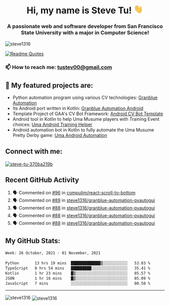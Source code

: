 <h1 align="center">Hi, my name is Steve Tu! <img src="wave.gif" alt="Wave" width="30px" /></h1>
<h3 align="center">A passionate web and software developer from San Francisco State University with a major in Computer Science!</h3>

<p align="left"> <img src="https://komarev.com/ghpvc/?username=steve1316&label=Profile%20views&color=0e75b6&style=flat" alt="steve1316" /> </p>

[![Readme Quotes](https://quotes-github-readme.vercel.app/api?type=horizontal)](https://github.com/piyushsuthar/github-readme-quotes)

### 📫 How to reach me: **tustev00@gmail.com**

## 🔭 My featured projects are:
- Python automation program using various CV technologies: [Granblue Automation](https://github.com/steve1316/granblue-automation-pyautogui)
- Its Android port written in Kotlin: [Granblue Automation Android](https://github.com/steve1316/granblue-automation-android)
- Template Project of GAA's CV Bot Framework: [Android CV Bot Template](https://github.com/steve1316/android-cv-bot-template)
- Android tool in Kotlin to help Uma Musume players with Training Event choices: [Uma Android Training Helper](https://github.com/steve1316/uma-android-training-helper)
- Android automation bot in Kotlin to fully automate the Uma Musume Pretty Derby game: [Uma Android Automation](https://github.com/steve1316/uma-android-automation)

## Connect with me:

<p align="left">
<a href="https://linkedin.com/in/steve-tu-370ba219b" target="blank"><img align="center" src="https://cdn.jsdelivr.net/npm/simple-icons@3.0.1/icons/linkedin.svg" alt="steve-tu-370ba219b" height="30" width="40" /></a>
</p>

## Recent GitHub Activity

<!--START_SECTION:activity-->
1. 🗣 Commented on [#96](https://github.com/compulim/react-scroll-to-bottom/issues/96) in [compulim/react-scroll-to-bottom](https://github.com/compulim/react-scroll-to-bottom)
2. 🗣 Commented on [#89](https://github.com/steve1316/granblue-automation-pyautogui/issues/89) in [steve1316/granblue-automation-pyautogui](https://github.com/steve1316/granblue-automation-pyautogui)
3. 🗣 Commented on [#88](https://github.com/steve1316/granblue-automation-pyautogui/issues/88) in [steve1316/granblue-automation-pyautogui](https://github.com/steve1316/granblue-automation-pyautogui)
4. 🗣 Commented on [#88](https://github.com/steve1316/granblue-automation-pyautogui/issues/88) in [steve1316/granblue-automation-pyautogui](https://github.com/steve1316/granblue-automation-pyautogui)
5. 🗣 Commented on [#88](https://github.com/steve1316/granblue-automation-pyautogui/issues/88) in [steve1316/granblue-automation-pyautogui](https://github.com/steve1316/granblue-automation-pyautogui)
<!--END_SECTION:activity-->

## My GitHub Stats:

<!--START_SECTION:waka-->
```text
Week: 26 October, 2021 - 01 November, 2021

Python       13 hrs 19 mins  █████████████▒░░░░░░░░░░░   53.03 % 
TypeScript   8 hrs 54 mins   █████████░░░░░░░░░░░░░░░░   35.41 % 
Kotlin       1 hr 23 mins    █▒░░░░░░░░░░░░░░░░░░░░░░░   05.57 % 
JSON         1 hr 16 mins    █▒░░░░░░░░░░░░░░░░░░░░░░░   05.09 % 
JavaScript   7 mins          ░░░░░░░░░░░░░░░░░░░░░░░░░   00.50 % 
```
<!--END_SECTION:waka-->

---

<p><img align="left" src="https://github-readme-stats.vercel.app/api/top-langs?username=steve1316&show_icons=true&locale=en&layout=compact&theme=radical" alt="steve1316" /></p>

<p>&nbsp;<img align="center" src="https://github-readme-stats.vercel.app/api?username=steve1316&show_icons=true&locale=en&count_private=true&theme=radical" alt="steve1316" /></p>

